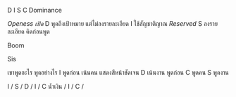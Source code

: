 D I S C
Dominance

*Openess เปิด*
D พูดถึงเป้าหมาย แต่ไม่ลงรายละเอียด
I ใช้สัญชาติญาณ
*Reserved*
S ลงรายละเอียด คิดก่อนพูด

Boom


Sis

เขาพูดอะไร พูดอย่างไร
I พูดก่อน เน้นคน แสดงสีหน้าชัดเจน
D เน้นงาน พูดก่อน
C พูดคน
S พูดงาน

I /
S /
D /
I /
C น้ำเงิน /
I /
C /

 
